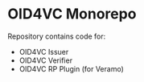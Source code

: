 # OID4VC Monorepo

Repository contains code for:

- OID4VC Issuer
- OID4VC Verifier
- OID4VC RP Plugin (for Veramo)
